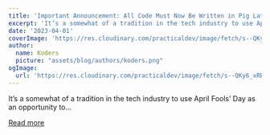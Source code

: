 ```yaml
---
title: 'Important Announcement: All Code Must Now Be Written in Pig Latin'
excerpt: 'It’s a somewhat of a tradition in the tech industry to use April Fools’ Day as an opportunity to...'
date: '2023-04-01'
coverImage: 'https://res.cloudinary.com/practicaldev/image/fetch/s--QKy6_xRB--/c_imagga_scale,f_auto,fl_progressive,h_420,q_auto,w_1000/https://dev-to-uploads.s3.amazonaws.com/uploads/articles/f79x5kpy35bu035e5235.png'
author:
  name: Koders
  picture: "assets/blog/authors/koders.png"
ogImage:
  url: 'https://res.cloudinary.com/practicaldev/image/fetch/s--QKy6_xRB--/c_imagga_scale,f_auto,fl_progressive,h_420,q_auto,w_1000/https://dev-to-uploads.s3.amazonaws.com/uploads/articles/f79x5kpy35bu035e5235.png'
---
```


It’s a somewhat of a tradition in the tech industry to use April Fools’ Day as an opportunity to...

[Read more](https://dev.to/codenewbieteam/important-announcement-all-code-must-now-be-written-in-pig-latin-5b7h)
